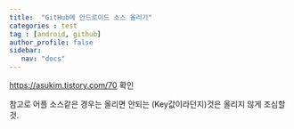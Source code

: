 ```yaml
---
title:  "GitHub에 안드로이드 소스 올리기"
categories : test
tag : [android, github]
author_profile: false
sidebar:
   nav: "docs"
---
```


https://asukim.tistory.com/70 확인


참고로 어플 소스같은 경우는 올리면 안되는 (Key값이라던지)것은 올리지 않게 조심할것.
